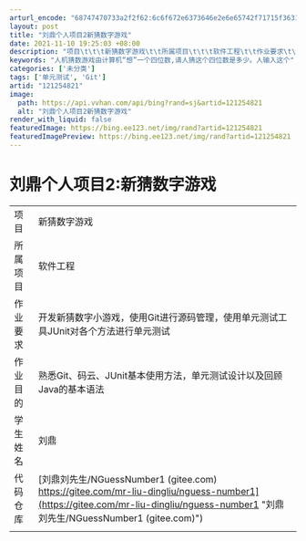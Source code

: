 ```yaml
---
arturl_encode: "68747470733a2f2f62:6c6f672e6373646e2e6e65742f71715f36313433333733372f:61727469636c652f64657461696c732f313231323534383231"
layout: post
title: "刘鼎个人项目2新猜数字游戏"
date: 2021-11-10 19:25:03 +08:00
description: "项目\t\t\t新猜数字游戏\t\t所属项目\t\t\t软件工程\t\t作业要求\t\t\t开发新猜数字小游戏，使用Git进行"
keywords: "人机猜数游戏由计算机“想”一个四位数,请人猜这个四位数是多少。人输入这个"
categories: ['未分类']
tags: ['单元测试', 'Git']
artid: "121254821"
image:
  path: https://api.vvhan.com/api/bing?rand=sj&artid=121254821
  alt: "刘鼎个人项目2新猜数字游戏"
render_with_liquid: false
featuredImage: https://bing.ee123.net/img/rand?artid=121254821
featuredImagePreview: https://bing.ee123.net/img/rand?artid=121254821
---
```


# 刘鼎个人项目2:新猜数字游戏

|  |  |
| --- | --- |
| 项目 | 新猜数字游戏 |
| 所属项目 | 软件工程 |
| 作业要求 | 开发新猜数字小游戏，使用Git进行源码管理，使用单元测试工具JUnit对各个方法进行单元测试 |
| 作业目的 | 熟悉Git、码云、JUnit基本使用方法，单元测试设计以及回顾Java的基本语法 |
| 学生姓名 | 刘鼎 |
| 代码仓库 | [刘鼎刘先生/NGuessNumber1 (gitee.com)   https://gitee.com/mr-liu-dingliu/nguess-number1](https://gitee.com/mr-liu-dingliu/nguess-number1 "刘鼎刘先生/NGuessNumber1 (gitee.com)") |
|  |  |